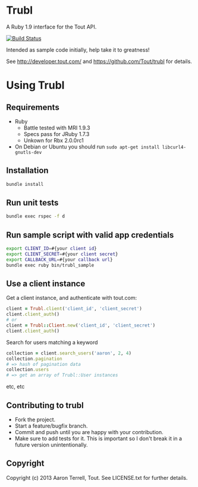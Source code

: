 # Trubl

A Ruby 1.9 interface for the Tout API. 

[![Build Status](https://api.travis-ci.org/Tout/trubl.png)](https://travis-ci.org/Tout/trubl)

Intended as sample code initially, help take it to greatness!

See http://developer.tout.com/ and https://github.com/Tout/trubl for details.

# Using Trubl

## Requirements

* Ruby
    * Battle tested with MRI 1.9.3 
    * Specs pass for JRuby 1.7.3
    * Unkown for Rbx 2.0.0rc1
* On Debian or Ubuntu you should run `sudo apt-get install libcurl4-gnutls-dev`

## Installation
```sh
bundle install
```

## Run unit tests
```sh
bundle exec rspec -f d
```

## Run sample script with valid app credentials
```sh
export CLIENT_ID=#{your client id}
export CLIENT_SECRET=#{your client secret}
export CALLBACK_URL=#{your callback url}
bundle exec ruby bin/trubl_sample
```

## Use a client instance
Get a client instance, and authenticate with tout.com:
```rb
client = Trubl.client('client_id', 'client_secret')
client.client_auth()
# or
client = Trubl::Client.new('client_id', 'client_secret')
client.client_auth()
```

Search for users matching a keyword
```rb
collection = client.search_users('aaron', 2, 4)
collection.pagination
# => hash of pagination data
collection.users
# => get an array of Trubl::User instances
```

etc, etc

## Contributing to trubl
 
* Fork the project.
* Start a feature/bugfix branch.
* Commit and push until you are happy with your contribution.
* Make sure to add tests for it. This is important so I don't break it in a future version unintentionally.

## Copyright

Copyright (c) 2013 Aaron Terrell, Tout. See LICENSE.txt for
further details.

